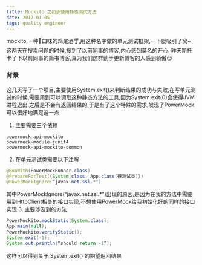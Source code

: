 ```yaml
---
title: Mockito 之初步使用静态测试方法
date: 2017-01-05
tags: quality engineer
---
```


mockito,一种🌿口味的鸡尾酒🍸,用这种名字做的单元测试框架,一下就吸引了窝~ 这两天在搜索问题的时候,搜到了以前同事的博客,内心感到莫名的开心. 昨天斯托卡了下以前同事的简书博客,真为我们这群勤于更新博客的人感到骄傲😏

### 背景

这几天写了一个项目,主要使用System.exit()来判断结果的成功与失败,在写单元测试的时候,需要用到可以调取这种静态方法的工具,因为System.exit(0)会使得JVM进程退出,之后是不会有返回结果的,于是有了这个特殊的需求,发现了PowerMock可以很好地满足这一点
1. 主要需要三个依赖
```vim
powermock-api-mockito
powermock-module-junit4
powermock-api-mockito-common
```
2. 在单元测试类需要以下注解
```java
@RunWith(PowerMockRunner.class)
@PrepareForTest({System.class, App.class(待测试类)})
@PowerMockIgnore(“javax.net.ssl.*")
```
其中PowerMockIgnore(“javax.net.ssl.*")出现的原因,是因为在我的方法中需要用到HttpClient相关的接口实现,不想使用PowerMock给我初始化好的同样的接口实现
3. 主要涉及到的方法
```java
PowerMockito.mockStatic(System.class);
App.main(null);
PowerMockito.verifyStatic();
System.exit(-1);
System.out.println(“should return -1”);
```
这样可以得到关于 System.exit() 的期望返回结果
